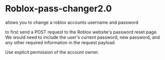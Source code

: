 # Roblox-pass-changer2.0
allows you to change a roblox accounts username and password

 to first send a POST request to the Roblox website's password reset page. We would need to include the user's current password, new password, and any other required information in the request payload.
 
 Use explicit permission of the account owner.
